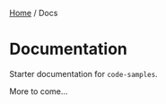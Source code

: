 [Home](/README.md) / Docs

# Documentation
Starter documentation for `code-samples`.

More to come...

<!--(Rn.BuildScriptHelper){
	"version": "1.0.107",
	"replace": true
}(END)-->